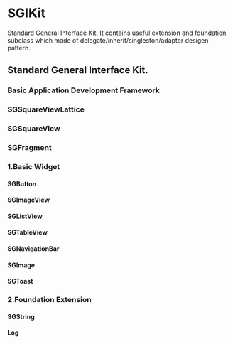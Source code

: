 # SGIKit
Standard General Interface Kit. It contains useful extension and foundation subclass which made of delegate/inherit/singleston/adapter desigen pattern.
## Standard General Interface Kit.

### Basic Application Development Framework

### SGSquareViewLattice

### SGSquareView

### SGFragment

### 1.Basic Widget

#### SGButton

#### SGImageView

#### SGListView

#### SGTableView

#### SGNavigationBar

#### SGImage

#### SGToast

### 2.Foundation Extension

#### SGString

#### Log

